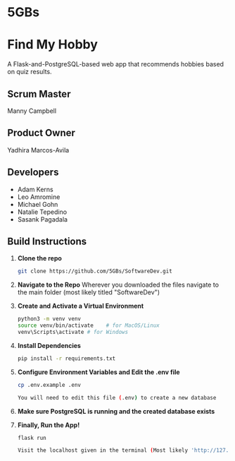 # 5GBs

# Find My Hobby

A Flask-and-PostgreSQL-based web app that recommends hobbies based on quiz results.

## Scrum Master
Manny Campbell

## Product Owner
Yadhira Marcos-Avila

## Developers
* Adam Kerns
* Leo Amromine
* Michael Gohn
* Natalie Tepedino
* Sasank Pagadala

## Build Instructions

1. **Clone the repo**
   ```bash
   git clone https://github.com/5GBs/SoftwareDev.git

2. **Navigate to the Repo**
    Wherever you downloaded the files navigate to the main folder (most likely titled "SoftwareDev")

3. **Create and Activate a Virtual Environment**
    ```bash
    python3 -m venv venv
    source venv/bin/activate    # for MacOS/Linux
    venv\Scripts\activate # for Windows

4. **Install Dependencies**
    ```bash
    pip install -r requirements.txt

5. **Configure Environment Variables and Edit the .env file**
    ```bash
    cp .env.example .env 

    You will need to edit this file (.env) to create a new database

6. **Make sure PostgreSQL is running and the created database exists**

7. **Finally, Run the App!**
    ```bash
    flask run

    Visit the localhost given in the terminal (Most likely 'http://127.0.0.1:5000')

